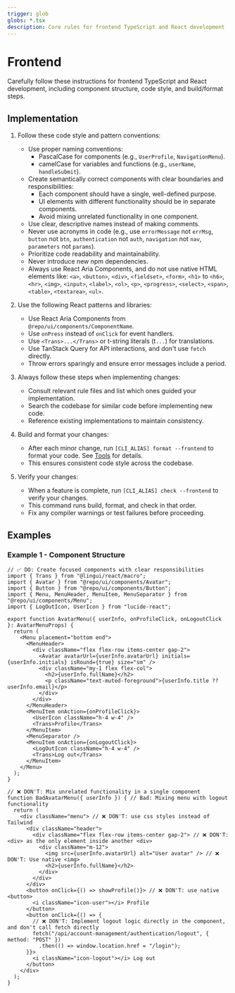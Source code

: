 ```yaml
---
trigger: glob
globs: *.tsx
description: Core rules for frontend TypeScript and React development
---
```


# Frontend

Carefully follow these instructions for frontend TypeScript and React development, including component structure, code style, and build/format steps.

## Implementation

1. Follow these code style and pattern conventions:
   - Use proper naming conventions:
     - PascalCase for components (e.g., `UserProfile`, `NavigationMenu`).
     - camelCase for variables and functions (e.g., `userName`, `handleSubmit`).
   - Create semantically correct components with clear boundaries and responsibilities:
     - Each component should have a single, well-defined purpose.
     - UI elements with different functionality should be in separate components.
     - Avoid mixing unrelated functionality in one component.
   - Use clear, descriptive names instead of making comments.
   - Never use acronyms in code (e.g., use `errorMessage` not `errMsg`, `button` not `btn`, `authentication` not `auth`, `navigation` not `nav`, `parameters` not `params`).
   - Prioritize code readability and maintainability.
   - Never introduce new npm dependencies.
   - Always use React Aria Components, and do not use native HTML elements like: `<a>`, `<button>`, `<div>`, `<fieldset>`, `<form>`, `<h1>` to `<h6>`, `<hr>`, `<img>`, `<input>`, `<label>`, `<ol>`, `<p>`, `<progress>`, `<select>`, `<span>`, `<table>`, `<textarea>`, `<ul>`.

2. Use the following React patterns and libraries:
   - Use React Aria Components from `@repo/ui/components/ComponentName`.
   - Use `onPress` instead of `onClick` for event handlers.
   - Use `<Trans>...</Trans>` or t-string literals (t`...`) for translations.
   - Use TanStack Query for API interactions, and don't use `fetch` directly.
   - Throw errors sparingly and ensure error messages include a period.

3. Always follow these steps when implementing changes:
   - Consult relevant rule files and list which ones guided your implementation.
   - Search the codebase for similar code before implementing new code.
   - Reference existing implementations to maintain consistency.

4. Build and format your changes:
   - After each minor change, run `[CLI_ALIAS] format --frontend` to format your code. See [Tools](/.windsurf/rules/tools.md) for details.
   - This ensures consistent code style across the codebase.

5. Verify your changes:
   - When a feature is complete, run `[CLI_ALIAS] check --frontend` to verify your changes.
   - This command runs build, format, and check in that order.
   - Fix any compiler warnings or test failures before proceeding.

## Examples

### Example 1 - Component Structure

```tsx
// ✅ DO: Create focused components with clear responsibilities
import { Trans } from "@lingui/react/macro";
import { Avatar } from "@repo/ui/components/Avatar";
import { Button } from "@repo/ui/components/Button";
import { Menu, MenuHeader, MenuItem, MenuSeparator } from "@repo/ui/components/Menu";
import { LogOutIcon, UserIcon } from "lucide-react";

export function AvatarMenu({ userInfo, onProfileClick, onLogoutClick }: AvatarMenuProps) {
  return (
    <Menu placement="bottom end">
      <MenuHeader>
        <div className="flex flex-row items-center gap-2">
          <Avatar avatarUrl={userInfo.avatarUrl} initials={userInfo.initials} isRound={true} size="sm" />
          <div className="my-1 flex flex-col">
            <h2>{userInfo.fullName}</h2>
            <p className="text-muted-foreground">{userInfo.title ?? userInfo.email}</p>
          </div>
        </div>
      </MenuHeader>
      <MenuItem onAction={onProfileClick}>
        <UserIcon className="h-4 w-4" />
        <Trans>Profile</Trans>
      </MenuItem>
      <MenuSeparator />
      <MenuItem onAction={onLogoutClick}>
        <LogOutIcon className="h-4 w-4" />
        <Trans>Log out</Trans>
      </MenuItem>
    </Menu>
  );
}

// ❌ DON'T: Mix unrelated functionality in a single component
function BadAvatarMenu({ userInfo }) { // Bad: Mixing menu with logout functionality
  return (
    <div className="menu"> // ❌ DON'T: use css styles instead of Tailwind
      <div className="header">
        <div className="flex flex-row items-center gap-2"> // ❌ DON'T: <div> as the only element inside another <div>
          <div className="m-12">
            <img src={userInfo.avatarUrl} alt="User avatar" /> // ❌ DON'T: Use native <img>
            <h2>{userInfo.fullName}</h2>
          </div>
        </div>
      </div>
      <button onClick={() => showProfile()}> // ❌ DON'T: use native <button>
        <i className="icon-user"></i> Profile
      </button>
      <button onClick={() => {
        // ❌ DON'T: Implement logout logic directly in the component, and don't call fetch directly
        fetch("/api/account-management/authentication/logout", { method: "POST" })
          .then(() => window.location.href = "/login");
      }}>
        <i className="icon-logout"></i> Log out
      </button>
    </div>
  );
}
```
